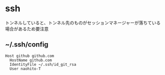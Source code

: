 # ssh

トンネルしていると、トンネル先のものがセッションマネージャーが落ちている場合があるため要注意

## ~/.ssh/config

```config
Host github github.com
  HostName github.com
  IdentityFile ~/.ssh/id_git_rsa
  User naohito-T
```